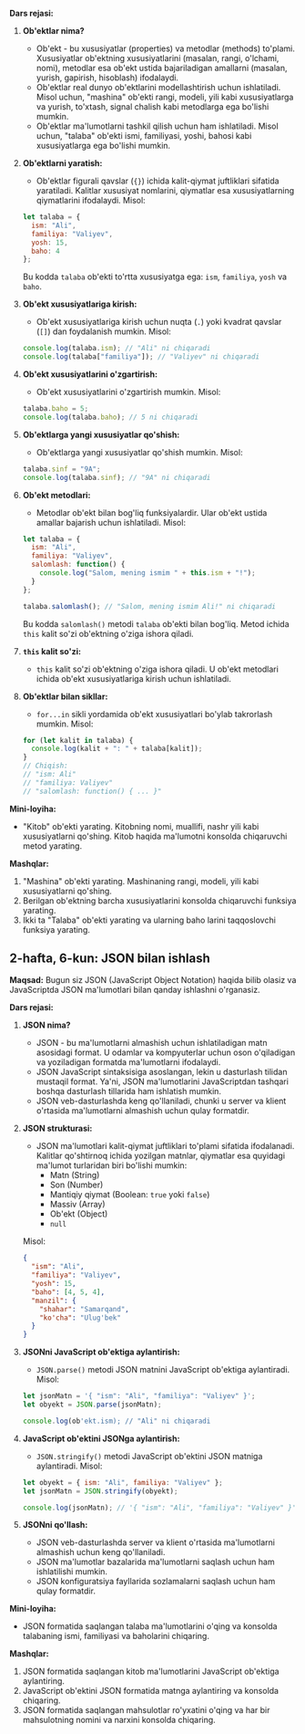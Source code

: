 **Dars rejasi:**

1. **Ob'ektlar nima?**

    * Ob'ekt - bu xususiyatlar (properties) va metodlar (methods) to'plami. Xususiyatlar ob'ektning xususiyatlarini (masalan, rangi, o'lchami, nomi), metodlar esa ob'ekt ustida bajariladigan amallarni (masalan, yurish, gapirish, hisoblash) ifodalaydi.
    * Ob'ektlar real dunyo ob'ektlarini modellashtirish uchun ishlatiladi. Misol uchun, "mashina" ob'ekti rangi, modeli, yili kabi xususiyatlarga va yurish, to'xtash, signal chalish kabi metodlarga ega bo'lishi mumkin.
    * Ob'ektlar ma'lumotlarni tashkil qilish uchun ham ishlatiladi. Misol uchun, "talaba" ob'ekti ismi, familiyasi, yoshi, bahosi kabi xususiyatlarga ega bo'lishi mumkin.

2. **Ob'ektlarni yaratish:**

    * Ob'ektlar figurali qavslar (`{}`) ichida kalit-qiymat juftliklari sifatida yaratiladi. Kalitlar xususiyat nomlarini, qiymatlar esa xususiyatlarning qiymatlarini ifodalaydi. Misol:

    ```javascript
    let talaba = {
      ism: "Ali",
      familiya: "Valiyev",
      yosh: 15,
      baho: 4
    };
    ```

    Bu kodda `talaba` ob'ekti to'rtta xususiyatga ega: `ism`, `familiya`, `yosh` va `baho`.

3. **Ob'ekt xususiyatlariga kirish:**

    * Ob'ekt xususiyatlariga kirish uchun nuqta (`.`) yoki kvadrat qavslar (`[]`) dan foydalanish mumkin. Misol:

    ```javascript
    console.log(talaba.ism); // "Ali" ni chiqaradi
    console.log(talaba["familiya"]); // "Valiyev" ni chiqaradi
    ```

4. **Ob'ekt xususiyatlarini o'zgartirish:**

    * Ob'ekt xususiyatlarini o'zgartirish mumkin. Misol:

    ```javascript
    talaba.baho = 5;
    console.log(talaba.baho); // 5 ni chiqaradi
    ```

5. **Ob'ektlarga yangi xususiyatlar qo'shish:**

    * Ob'ektlarga yangi xususiyatlar qo'shish mumkin. Misol:

    ```javascript
    talaba.sinf = "9A";
    console.log(talaba.sinf); // "9A" ni chiqaradi
    ```

6. **Ob'ekt metodlari:**

    * Metodlar ob'ekt bilan bog'liq funksiyalardir. Ular ob'ekt ustida amallar bajarish uchun ishlatiladi. Misol:

    ```javascript
    let talaba = {
      ism: "Ali",
      familiya: "Valiyev",
      salomlash: function() {
        console.log("Salom, mening ismim " + this.ism + "!");
      }
    };

    talaba.salomlash(); // "Salom, mening ismim Ali!" ni chiqaradi
    ```

    Bu kodda `salomlash()` metodi `talaba` ob'ekti bilan bog'liq. Metod ichida `this` kalit so'zi ob'ektning o'ziga ishora qiladi.

7. **`this` kalit so'zi:**

    * `this` kalit so'zi ob'ektning o'ziga ishora qiladi. U ob'ekt metodlari ichida ob'ekt xususiyatlariga kirish uchun ishlatiladi.

8. **Ob'ektlar bilan sikllar:**

    * `for...in` sikli yordamida ob'ekt xususiyatlari bo'ylab takrorlash mumkin. Misol:

    ```javascript
    for (let kalit in talaba) {
      console.log(kalit + ": " + talaba[kalit]);
    }
    // Chiqish:
    // "ism: Ali"
    // "familiya: Valiyev"
    // "salomlash: function() { ... }"
    ```

**Mini-loyiha:**

* "Kitob" ob'ekti yarating. Kitobning nomi, muallifi, nashr yili kabi xususiyatlarni qo'shing. Kitob haqida ma'lumotni konsolda chiqaruvchi metod yarating.

**Mashqlar:**

1.  "Mashina" ob'ekti yarating. Mashinaning rangi, modeli, yili kabi xususiyatlarni qo'shing.
2.  Berilgan ob'ektning barcha xususiyatlarini konsolda chiqaruvchi funksiya yarating.
3.  Ikki ta "Talaba" ob'ekti yarating va ularning baho
 larini taqqoslovchi funksiya yarating.



 ## 2-hafta, 6-kun: JSON bilan ishlash

**Maqsad:** Bugun siz JSON (JavaScript Object Notation) haqida bilib olasiz va JavaScriptda JSON ma'lumotlari bilan qanday ishlashni o'rganasiz.

**Dars rejasi:**

1. **JSON nima?**

    * JSON - bu ma'lumotlarni almashish uchun ishlatiladigan matn asosidagi format. U odamlar va kompyuterlar uchun oson o'qiladigan va yoziladigan formatda ma'lumotlarni ifodalaydi.
    * JSON JavaScript sintaksisiga asoslangan, lekin u dasturlash tilidan mustaqil format. Ya'ni, JSON ma'lumotlarini JavaScriptdan tashqari boshqa dasturlash tillarida ham ishlatish mumkin.
    * JSON veb-dasturlashda keng qo'llaniladi, chunki u server va klient o'rtasida ma'lumotlarni almashish uchun qulay formatdir.

2. **JSON strukturasi:**

    * JSON ma'lumotlari kalit-qiymat juftliklari to'plami sifatida ifodalanadi. Kalitlar qo'shtirnoq ichida yozilgan matnlar, qiymatlar esa quyidagi ma'lumot turlaridan biri bo'lishi mumkin:
        * Matn (String)
        * Son (Number)
        * Mantiqiy qiymat (Boolean: `true` yoki `false`)
        * Massiv (Array)
        * Ob'ekt (Object)
        * `null`

    Misol:

    ```json
    {
      "ism": "Ali",
      "familiya": "Valiyev",
      "yosh": 15,
      "baho": [4, 5, 4],
      "manzil": {
        "shahar": "Samarqand",
        "ko'cha": "Ulug'bek"
      }
    }
    ```

3. **JSONni JavaScript ob'ektiga aylantirish:**

    * `JSON.parse()` metodi JSON matnini JavaScript ob'ektiga aylantiradi. Misol:

    ```javascript
    let jsonMatn = '{ "ism": "Ali", "familiya": "Valiyev" }';
    let obyekt = JSON.parse(jsonMatn);

    console.log(ob'ekt.ism); // "Ali" ni chiqaradi
    ```

4. **JavaScript ob'ektini JSONga aylantirish:**

    * `JSON.stringify()` metodi JavaScript ob'ektini JSON matniga aylantiradi. Misol:

    ```javascript
    let obyekt = { ism: "Ali", familiya: "Valiyev" };
    let jsonMatn = JSON.stringify(obyekt);

    console.log(jsonMatn); // '{ "ism": "Ali", "familiya": "Valiyev" }' ni chiqaradi
    ```

5. **JSONni qo'llash:**

    * JSON veb-dasturlashda server va klient o'rtasida ma'lumotlarni almashish uchun keng qo'llaniladi.
    * JSON ma'lumotlar bazalarida ma'lumotlarni saqlash uchun ham ishlatilishi mumkin.
    * JSON konfiguratsiya fayllarida sozlamalarni saqlash uchun ham qulay formatdir.

**Mini-loyiha:**

* JSON formatida saqlangan talaba ma'lumotlarini o'qing va konsolda talabaning ismi, familiyasi va baholarini chiqaring.

**Mashqlar:**

1.  JSON formatida saqlangan kitob ma'lumotlarini JavaScript ob'ektiga aylantiring.
2.  JavaScript ob'ektini JSON formatida matnga aylantiring va konsolda chiqaring.
3.  JSON formatida saqlangan mahsulotlar ro'yxatini o'qing va har bir mahsulotning nomini va narxini konsolda chiqaring.

